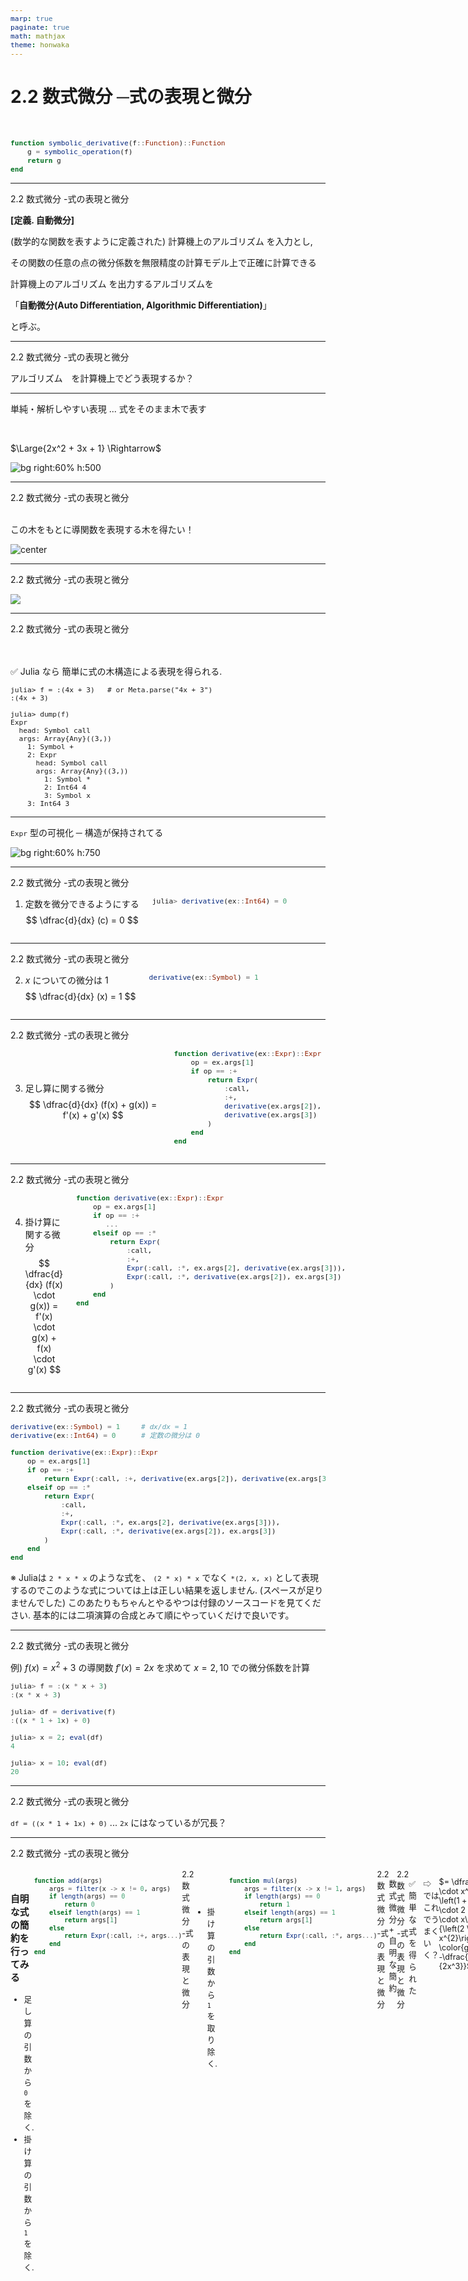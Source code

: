```yaml
---
marp: true
paginate: true
math: mathjax
theme: honwaka
---
```



# **2.2 数式微分 ─式の表現と微分**

<br>

```julia
function symbolic_derivative(f::Function)::Function
    g = symbolic_operation(f)
    return g
end
```

---

<!-- _header: 数式微分 -->

<div class="section"> 2.2 数式微分 -式の表現と微分  </div>

<div class="def">

**[定義. 自動微分]**

(数学的な関数を表すように定義された) <span class="dot-text">計算機上のアルゴリズム</span> を入力とし,

その関数の任意の点の微分係数を無限精度の計算モデル上で正確に計算できる 

<span class="dot-text">計算機上のアルゴリズム</span> を出力するアルゴリズムを 

「**自動微分(Auto Differentiation, Algorithmic Differentiation)**」

と呼ぶ。

</div>

---

<!-- _header: 数式微分 -->

<div class="section"> 2.2 数式微分 -式の表現と微分  </div>


<span class="dot-text">アルゴリズム</span>　を計算機上でどう表現するか？


---


<!-- _header: 数式微分のアイデア -->


単純・解析しやすい表現 
... 式をそのまま木で表す

<br>


$\Large{2x^2 + 3x + 1}  \Rightarrow$

![bg right:60% h:500](../img/exprf.svg)


---


<!-- _header: 数式微分のアイデア -->


<div class="section"> 2.2 数式微分 -式の表現と微分  </div>


<br>

この木をもとに導関数を表現する木を得たい！


![center](../img/symbolic_algo_simple.png)


---




<div class="section"> 2.2 数式微分 -式の表現と微分  </div>


<!-- _header: 数式微分のアイデア -->

![](../img/symbolic_algo.png)


---





<!-- _header: `Expr` 型 -->


<div class="section"> 2.2 数式微分 -式の表現と微分  </div>



<br>
<br>

✅ Julia なら 簡単に式の木構造による表現を得られる. 

```
julia> f = :(4x + 3)   # or Meta.parse("4x + 3")
:(4x + 3)

julia> dump(f)
Expr
  head: Symbol call
  args: Array{Any}((3,))
    1: Symbol +
    2: Expr
      head: Symbol call
      args: Array{Any}((3,))
        1: Symbol *
        2: Int64 4
        3: Symbol x
    3: Int64 3
```



---

<!-- _header: `Expr` 型 -->

`Expr` 型の可視化
─ 構造が保持されてる

![bg right:60% h:750](../img/plotdemo.png)

---

<!-- _header: 数式微分の実装 -->


<div class="section"> 2.2 数式微分 -式の表現と微分  </div>


<div class="columns">

<div>



1. 定数を微分できるようにする
$$
\dfrac{d}{dx} (c) = 0
$$    

</div>

<div>



```julia
julia> derivative(ex::Int64) = 0
```

</div>



</div>


---


<!-- _header: 数式微分の実装 -->



<div class="section"> 2.2 数式微分 -式の表現と微分  </div>


<div class="columns">

<div>



2. $x$ についての微分は $1$
$$
\dfrac{d}{dx} (x) = 1
$$    

</div>

<div>



```julia
derivative(ex::Symbol) = 1
```

</div>



</div>

---


<!-- _header: 数式微分の実装 -->



<div class="section"> 2.2 数式微分 -式の表現と微分  </div>


<div class="columns">

<div>

<br>

<br>

<br>


3. 足し算に関する微分
$$
\dfrac{d}{dx} (f(x) + g(x)) = f'(x) + g'(x)
$$    

</div>

<div>


```julia
function derivative(ex::Expr)::Expr
    op = ex.args[1]
    if op == :+     
        return Expr(
            :call, 
            :+, 
            derivative(ex.args[2]), 
            derivative(ex.args[3])
        ) 
    end
end
```

</div>



</div>


---



<!-- _header: 数式微分の実装 -->



<div class="section"> 2.2 数式微分 -式の表現と微分  </div>


<div class="columns">

<div>

<br>

<br>

4. 掛け算に関する微分
$$
\dfrac{d}{dx} (f(x) \cdot g(x)) = f'(x) \cdot g(x) + f(x) \cdot g'(x)
$$


</div>

<div>


```julia
function derivative(ex::Expr)::Expr
    op = ex.args[1]
    if op == :+     
       ...
    elseif op == :*
        return Expr(
            :call,
            :+,
            Expr(:call, :*, ex.args[2], derivative(ex.args[3])),
            Expr(:call, :*, derivative(ex.args[2]), ex.args[3])
        )
    end
end
```

</div>



</div>


---

<!-- _header: 数式微分の実装 -->


<div class="section"> 2.2 数式微分 -式の表現と微分  </div>



```julia
derivative(ex::Symbol) = 1     # dx/dx = 1
derivative(ex::Int64) = 0      # 定数の微分は 0

function derivative(ex::Expr)::Expr
    op = ex.args[1]
    if op == :+     
        return Expr(:call, :+, derivative(ex.args[2]), derivative(ex.args[3])) 
    elseif op == :*                
        return Expr(
            :call,
            :+,
            Expr(:call, :*, ex.args[2], derivative(ex.args[3])),
            Expr(:call, :*, derivative(ex.args[2]), ex.args[3])
        )
    end
end
```

<div class="cite">

※ Juliaは `2 * x * x` のような式を、 `(2 * x) * x` でなく `*(2, x, x)` として表現するのでこのような式については上は正しい結果を返しません. (スペースが足りませんでした)
このあたりもちゃんとやるやつは付録のソースコードを見てください. 基本的には二項演算の合成とみて順にやっていくだけで良いです。 

---


<!-- _header: 数式微分の実装 -->


<div class="section"> 2.2 数式微分 -式の表現と微分  </div>


例) $f(x) = x^2 + 3$ の導関数 $f'(x) = 2x$ を求めて $x = 2, 10$ での微分係数を計算

```julia
julia> f = :(x * x + 3)
:(x * x + 3)

julia> df = derivative(f)
:((x * 1 + 1x) + 0)

julia> x = 2; eval(df)
4

julia> x = 10; eval(df)
20
```

---


<!-- _header: ⚠️ 数式微分の改良 ~ 複雑な表現  -->


<div class="section"> 2.2 数式微分 -式の表現と微分  </div>



`df = ((x * 1 + 1x) + 0)` ... `2x` にはなっているが冗長？






---

<style scoped>
  code {
    font-size: 0.8em;  
  }

  .container {
    display: flex;
    flex-direction: row;
    justify-content: space-between;
    font-size: 0.9em;
  }

    .container > .left {
      width: 40%;
    }

    .container > .right {
      width: 60%;
    }


</style>

<!-- _header: 簡約化  -->

<div class="section"> 2.2 数式微分 -式の表現と微分  </div>


<br>


<div class="container">
<div class="left">
    
<br>
    
### 自明な式の簡約を行ってみる

- 足し算の引数から `0` を除く.
- 掛け算の引数から `1` を除く.

</div>

<div class="right">

```julia
function add(args)
    args = filter(x -> x != 0, args)
    if length(args) == 0
        return 0
    elseif length(args) == 1
        return args[1]
    else
        return Expr(:call, :+, args...)
    end
end
```

</div>



---


<!-- _header: 簡約化  -->


<div class="section"> 2.2 数式微分 -式の表現と微分  </div>



<div class="columns">


<div>

<br>
<br>
<br>

- 掛け算の引数から `1` を取り除く.


</div>


<div>

```julia
function mul(args)
    args = filter(x -> x != 1, args)
    if length(args) == 0
        return 1
    elseif length(args) == 1
        return args[1]
    else
        return Expr(:call, :*, args...)
    end
end
```


</div>


</div>


---

<!-- _header: 簡約化  -->


<div class="section"> 2.2 数式微分 -式の表現と微分  </div>



<br>


<br>



数式微分 + 自明な簡約

```julia
derivative(ex::Symbol) = 1
derivative(ex::Int64) = 0

function derivative(ex::Expr)
    op = ex.args[1]
    if op == :+
        return add([derivative(ex.args[2]), derivative(ex.args[3])])
    elseif op == :*
        return add([
            mul([ex.args[2], derivative(ex.args[3])]),
            mul([derivative(ex.args[2]), ex.args[3]])
        ])
    end
end
```

---


<!-- _header: 簡約化  -->


<div class="section"> 2.2 数式微分 -式の表現と微分  </div>


✅　簡単な式を得られた

```julia
julia> derivative(:(x * x + 3))
:(x + x)
```

⇨ ではこれでうまくいく？

```julia
julia> derivative(:((1 + x)  / (2 * x^2)))
:((2 * x ^ 2 - (1 + x) * (2 * (2x))) / (2 * x ^ 2) ^ 2)
```

<br>

$= \dfrac{\left(2 \cdot x^{2} - \left(1 + x\right) \cdot 2 \cdot 2 \cdot x\right)}{\left(2 \cdot x^{2}\right)^{2}} \color{gray}{\ = -\dfrac{x + 2}{2x^3}}$ 🧐🧐🧐




---

<!-- _header: 式の表現法を考える -->


```julia
julia> t1 = :(x * x)
julia> t2 = :($t1 * $t1)
julia> f = :($t2 * $t2)
:(((x * x) * (x * x)) * ((x * x) * (x * x)))
```


という $f$ は、木で表現すると...


![bg right h:300](../img/naive-tree-expr.svg)

---

<!-- _header: 式の表現法を考える -->


<div class="section"> 2.2 数式微分 -式の表現と微分  </div>




```julia
julia> t1 = :(x * x)
julia> t2 = :($t1 * $t1)
julia> f = :($t2 * $t2)
:(((x * x) * (x * x)) * ((x * x) * (x * x)))
```


:question: 作るときは単純な関数が、なぜこんなに複雑になってしまったのか？

⇨ (木構造で表す) 式には、**代入・束縛がない** ので、共通のものを参照できない.

⇨ **アルゴリズムを記述する言語として、数式(木構造)は貧弱** 

---

<!-- _header: 式の表現法を考える -->


**❌ 数式微分は<span class="dot-text">微分すると</span>式が肥大化してうまくいかない.**
**⭕️  木で式を表現するのがそもそもうまくいかない🙅‍♀️**





<div class="cite">



</div>

<div class="cite">

参考: Laue, S. (2019). On the Equivalence of Automatic and Symbolic Differentiation. ArXiv. /abs/1904.02990

</div>


---

<!-- _header: 式の表現法を考える -->


`:((2 * x ^ 2 - (1 + x) * (2 * (2x))) / (2 * x ^ 2) ^ 2)` 

$= \dfrac{\left(2 \cdot x^{2} - \left(1 + x\right) \cdot 2 \cdot 2 \cdot x\right)}{\left(2 \cdot x^{2}\right)^{2}}$  も、


![bg right h:400](../img/complex-df.svg)

---

<!-- _header: 式の表現法を考える -->

<br>


$
\begin{split}
y_{1} &= x^{2} \\
y_{2} &= 2 \cdot y_{1} \\
y_{3} &= \left(1 + x\right) \\
y_{4} &= 2 \cdot x \\
y_{5} &= 2 \cdot y_{4} \\
y_{6} &= y_{3} \cdot y_{5} \\
y_{7} &= \left(y_{2} - y_{6}\right) \\
y_{8} &= \left(y_{2}\right)^{2} \\
y_{9} &= \dfrac{y_{7}}{y_{8}} \\
\end{split}
$


![bg right:66% h:650](../img/df-commonsub.svg)


---

<!-- _header: 式からアルゴリズムへ、木からDAGへ-->


<div class="section"> 2.2 数式微分 -式の表現と微分  </div>



<div class="columns">

<div>


<br>

<br>

**[需要]**

制御構文・関数呼び出し etc...
一般的なプログラミング言語によって
記述されたアルゴリズムに対しても、
微分したい


</div>

<div>

```julia
x = [1, 2, 3]
y = [2, 4, 6]

function linear_regression_error(coef)
    pred = x * coef
    error = 0.
    for i in eachindex(y)
        error += (y[i] - pred[i])^2
    end
    return error
end
```

$$
f(x) = (2 - x)^2 + (4 - 2x)^2 + (6 - 3x)^2
$$


</div>



</div>



---


<!-- _header: 式からアルゴリズムへ、木からDAGへ-->


<div class="section"> 2.2 数式微分 -式の表現と微分  </div>



<div style="text-align: center;">


**木構造の式 から 木構造の式**

⇩

## (ふつうの)　プログラム から プログラム　へ



</div>






<div class="cite">

ヒューリスティックにやってそれなりに簡単な式を得られれば実用的には大丈夫なので与太話になりますが、簡約化を頑張れば最もシンプルな式を得られるか考えてみます。
簡単さの定義にもよるかもしれませんが、$\forall x$ で $f(x) = 0$ な $f$ は $f(x) = 0$ と簡約化されるべきでしょう。
ところが、$f$ が四則演算と $exp, sin, abs$ と有理数, $\pi, \ln{2}$ で作れる式のとき、$\forall x, f(x) = 0$ か判定する問題は決定不能であることが知られています。([Richardson's theorem](https://en.wikipedia.org/wiki/Richardson%27s_theorem))
**したがって、一般の式を入力として、最も簡単な式を出力するようなアルゴリズムは存在しないとわかります。** 
</div>

---
